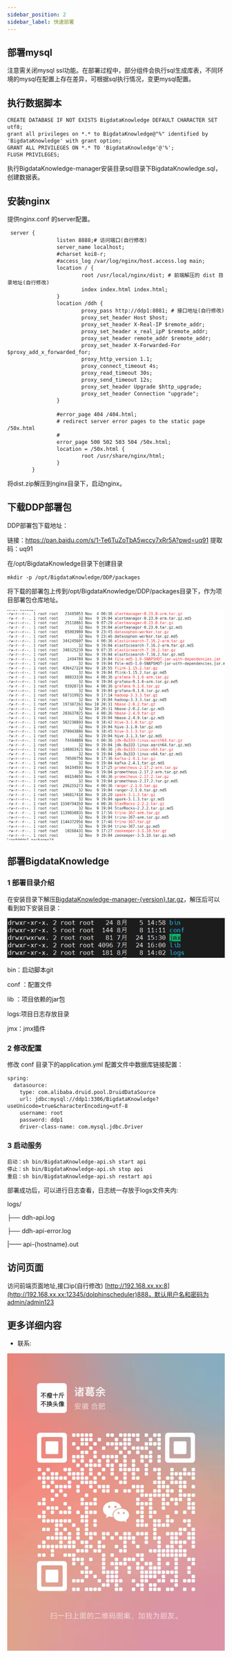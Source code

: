 ```yaml
---
sidebar_position: 2
sidebar_label: 快速部署
---
```

## 部署mysql

注意需关闭mysql ssl功能。在部署过程中，部分组件会执行sql生成库表，不同环境的mysql在配置上存在差异，可根据sql执行情况，变更mysql配置。

## 执行数据脚本

```
CREATE DATABASE IF NOT EXISTS BigdataKnowledge DEFAULT CHARACTER SET utf8;
grant all privileges on *.* to BigdataKnowledge@"%" identified by 'BigdataKnowledge' with grant option;
GRANT ALL PRIVILEGES ON *.* TO 'BigdataKnowledge'@'%';
FLUSH PRIVILEGES;
```


执行BigdataKnowledge-manager安装目录sql目录下BigdataKnowledge.sql，创建数据表。

## 安装nginx

提供nginx.conf 的server配置。

```
 server {
                listen 8888;# 访问端口(自行修改)
                server_name localhost;
                #charset koi8-r;
                #access_log /var/log/nginx/host.access.log main;
                location / {
                        root /usr/local/nginx/dist; # 前端解压的 dist 目录地址(自行修改)
                        index index.html index.html;
                }
                location /ddh {
                        proxy_pass http://ddp1:8081; # 接口地址(自行修改)
                        proxy_set_header Host $host;
                        proxy_set_header X-Real-IP $remote_addr;
                        proxy_set_header x_real_ipP $remote_addr;
                        proxy_set_header remote_addr $remote_addr;
                        proxy_set_header X-Forwarded-For $proxy_add_x_forwarded_for;
                        proxy_http_version 1.1;
                        proxy_connect_timeout 4s;
                        proxy_read_timeout 30s;
                        proxy_send_timeout 12s;
                        proxy_set_header Upgrade $http_upgrade;
                        proxy_set_header Connection "upgrade";
                }

                #error_page 404 /404.html;
                # redirect server error pages to the static page /50x.html
                #
                error_page 500 502 503 504 /50x.html;
                location = /50x.html {
                        root /usr/share/nginx/html;
                }
        }
```

将dist.zip解压到nginx目录下，启动nginx。

## 下载DDP部署包

DDP部署包下载地址：

链接：https://pan.baidu.com/s/1-Te6TuZoTbA5wccy7xRr5A?pwd=uq91 
提取码：uq91

在/opt/BigdataKnowledge目录下创建目录

```
mkdir -p /opt/BigdataKnowledge/DDP/packages
```

将下载的部署包上传到/opt/BigdataKnowledge/DDP/packages目录下，作为项目部署包仓库地址。

![image-20221111162257092](./imgs/image-20221111162257092.png)

## 部署BigdataKnowledge

### 1 部署目录介绍

在安装目录下解压[BigdataKnowledge-manager-{version}.tar.gz](https://github.com/BigdataKnowledge/BigdataKnowledge/releases)，解压后可以看到如下安装目录：

![img](./imgs/wps1.jpg) 

bin：启动脚本git

conf ：配置文件

lib ：项目依赖的jar包

logs:项目日志存放目录

jmx：jmx插件

### 2 修改配置

修改 conf 目录下的application.yml 配置文件中数据库链接配置：

```
spring:
  datasource:
    type: com.alibaba.druid.pool.DruidDataSource
    url: jdbc:mysql://ddp1:3306/BigdataKnowledge?useUnicode=true&characterEncoding=utf-8
    username: root
    password: ddp1
    driver-class-name: com.mysql.jdbc.Driver
```

### 3 启动服务

```
启动：sh bin/BigdataKnowledge-api.sh start api
停止：sh bin/BigdataKnowledge-api.sh stop api
重启：sh bin/BigdataKnowledge-api.sh restart api
```

部署成功后，可以进行日志查看，日志统一存放于logs文件夹内:

 logs/

  ├── ddh-api.log

  ├── ddh-api-error.log

  |—— api-{hostname}.out

## 访问页面

访问前端页面地址,接口ip(自行修改) [http://192.168.xx.xx:8](http://192.168.xx.xx:12345/dolphinscheduler)888，默认用户名和密码为admin/admin123

## 更多详细内容

* 联系:

![weixin](./imgs/weixing.jpg)